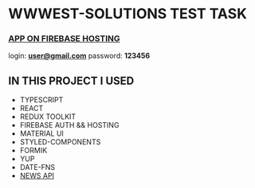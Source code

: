 # WWWEST-SOLUTIONS TEST TASK #
### [APP ON FIREBASE HOSTING](https://west-solutions.web.app) ###
login: **user@gmail.com**
password: **123456**
## IN THIS PROJECT I USED ##
- TYPESCRIPT
- REACT
- REDUX TOOLKIT
- FIREBASE AUTH && HOSTING
- MATERIAL UI
- STYLED-COMPONENTS
- FORMIK
- YUP
- DATE-FNS
- [NEWS API](https://newsapi.org/)



